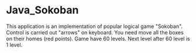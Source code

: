 # Java_Sokoban
This application is an implementation of popular logical game "Sokoban".
Control is carried out "arrows" on keyboard.
You need move all the boxes on their homes (red points).
Game have 60 levels. Next level after 60 level is 1 level.
